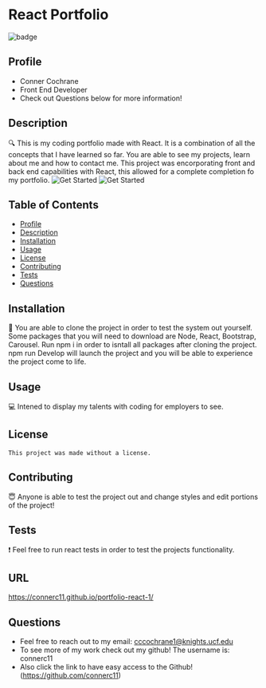 # React Portfolio
  ![badge](https://img.shields.io/badge/license--blueviolet)
  <br />
  
 ## Profile 
  - Conner Cochrane 
  - Front End Developer
  - Check out Questions below for more information!
  
  ## Description
  :mag: This is my coding portfolio made with React. It is a combination of all the concepts that I have learned so far. You are able to see my projects, learn about me and how to contact me. This project was encorporating front and back end capabilities with React, this allowed for a complete completion fo my portfolio.
![Get Started](./src/assets/image1.png)
![Get Started](./src/assets/image2.png)

  ## Table of Contents
  - [Profile](#profile)
  - [Description](#description)
  - [Installation](#installation)
  - [Usage](#usage)
  - [License](#license)
  - [Contributing](#contributing)
  - [Tests](#tests)
  - [Questions](#questions)
  ## Installation
  :floppy_disk: 
  You are able to clone the project in order to test the system out yourself. Some packages that you will need to download are Node, React, Bootstrap, Carousel. Run    npm i in order to isntall all packages after cloning the project. npm run Develop will launch the project and you will be able to experience the project come to    life.
  ## Usage
  :computer:  Intened to display my talents with coding for employers to see. 
  ## License
    This project was made without a license.
  ## Contributing
  :innocent: Anyone is able to test the project out and change styles and edit portions of the project!
  ## Tests
  :exclamation: 
   Feel free to run react tests in order to test the projects functionality.
  ## URL
  https://connerc11.github.io/portfolio-react-1/
  
  ## Questions
  * Feel free to reach out to my email: cccochrane1@knights.ucf.edu
  * To see more of my work check out my github! The username is: connerc11
  * Also click the link to have easy access to the Github! (https://github.com/connerc11)
















